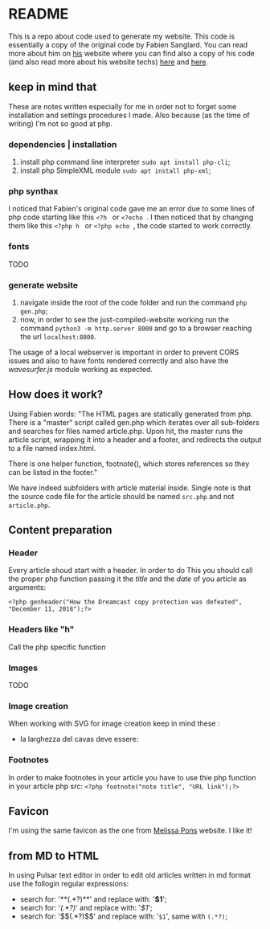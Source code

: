 # README

This is a repo about code used to generate my website. This code is essentially a copy of the original code by Fabien Sanglard.
You can read more about him on [his](https://fabiensanglard.net) website where you can find also a copy of his code (and also read more about his website techs) [here](https://fabiensanglard.net/ilike/index.html) and [here](https://fabiensanglard.net/html/index.html).




## keep in mind that

These are notes written especially for me in order not to forget some installation and settings procedures I made. Also because (as the time of writing) I'm not so good at php.

### dependencies | installation

1. install php command line interpreter `sudo apt install php-cli`;
2. install php SimpleXML module `sudo apt install php-xml`;

### php synthax

I noticed that Fabien's original code gave me an error due to some lines of php code starting like this `<?h ` or `<?echo `.
I then noticed that by changing them like this `<?php h ` or `<?php echo `, the code started to work correctly.

### fonts

TODO

### generate website

1. navigate inside the root of the code folder and run the command `php gen.php`;
2. now, in order to see the just-compiled-website working run the command `python3 -m http.server 8000` and go to a browser reaching the url `localhost:8000`.

The usage of a local webserver is important in order to prevent CORS issues and also to have fonts rendered correctly and also have the _wavesurfer.js_ module working as expected.


## How does it work?

Using Fabien words: "The HTML pages are statically generated from php. There is a "master" script called gen.php which iterates over all sub-folders and searches for files named article.php. Upon hit, the master runs the article script, wrapping it into a header and a footer, and redirects the output to a file named index.html.

There is one helper function, footnote(), which stores references so they can be listed in the footer."

We have indeed subfolders with article material inside. Single note is that the source code file for the article should be named `src.php` and not `article.php`.

## Content preparation

### Header

Every article shoud start with a header. In order to do This you should call the proper php function passing it the _title_ and the _date_ of you article as arguments:

```
<?php genheader("How the Dreamcast copy protection was defeated", "December 11, 2018");?>
```

### Headers like "h"

Call the php specific function <?php h("my section title here");?>

### Images

TODO


### Image creation

When working with SVG for image creation keep in mind these :

* la larghezza del cavas deve essere:

### Footnotes

In order to make footnotes in your article you have to use thie php function in your article php src: `<?php footnote("note title", "URL link");?>`

## Favicon

I'm using the same favicon as the one from [Melissa Pons](https://www.melissapons.com/) website. I like it!


## from MD to HTML

In using Pulsar text editor in order to edit old articles written in md format use the follogin regular expressions:

* search for: '\*\*(.*?)\*\*' and replace with: '<b>$1</b>';
* search for: '_(.*?)_' and replace with: '<i>$1</i>';
* search for: '\$\$(.*?)\$\$' and replace with: '<code>$1</code>', same with `(.*?)`;
